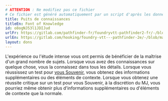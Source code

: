 ```yaml
---
# ATTENTION : Ne modifiez pas ce fichier
# Ce fichier est généré automatiquement par un script d'après les données du module Foundry VTT officiel et de sa traduction
title: Puits de connaissances
titleEn: Font of Knowledge
id: o8ogNJ53l1JDIJud
urlFr: https://gitlab.com/pathfinder-fr/foundryvtt-pathfinder2-fr/-/blob/master/data/feats/o8ogNJ53l1JDIJud.htm
urlEn: https://gitlab.com/hooking/foundry-vtt---pathfinder-2e/-/blob/master/packs/data/feats.db/font-of-knowledge.json
layout: dons
---
```

L'expérience ou l'étude intense vous ont permis de bénéficier de la maîtrise d'un grand nombre de sujets. Lorsque vous avez des connaissances sur quelque chose, vous la connaissez dans tous les détails. Lorsque vous réussissez un test pour [vous Souvenir](../actions/se-souvenir-arcanes.html), vous obtenez des informations supplémentaires ou des éléments de contexte. Lorsque vous obtenez une réussite critique sur un test pour vous Souvenir, à la discrétion du MJ, vous pourriez même obtenir plus d'informations supplémentaires ou d'éléments de contexte que la normale.
